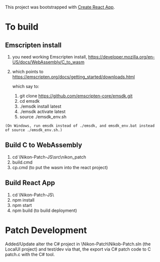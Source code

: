 This project was bootstrapped with [Create React App](https://github.com/facebookincubator/create-react-app).

To build
========

Emscripten install
------------------

  1. you need working Emscripten install, https://developer.mozilla.org/en-US/docs/WebAssembly/C_to_wasm
  2. which points to https://emscripten.org/docs/getting_started/downloads.html
     
     which say to:
      1. git clone https://github.com/emscripten-core/emsdk.git
      2. cd emsdk
      3. ./emsdk install latest
      4. ./emsdk activate latest
      5. source ./emsdk_env.sh 
	  
    (On Windows, run emsdk instead of ./emsdk, and emsdk_env.bat instead of source ./emsdk_env.sh.)

Build C to WebAssembly
----------------------

  1. cd \Nikon-Patch-JS\src\nikon_patch
  2. build.cmd 
  3. cp.cmd (to put the wasm into the react project)
  
Build React App
---------------

  1. cd \Nikon-Patch-JS\
  2. npm install
  3. npm start 
  4. npm build  (to build deployment)

Patch Development
=================

Added/Update alter the C# project in \Nikon-Patch\Nikob-Patch.sln (the LocalUI project) and test/dev via that, the export via C# patch code to C patch.c with the C# tool. 